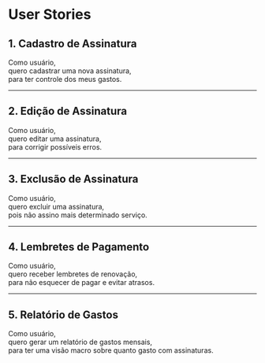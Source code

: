 # User Stories

## 1. Cadastro de Assinatura
Como usuário,  
quero cadastrar uma nova assinatura,  
para ter controle dos meus gastos.

---

## 2. Edição de Assinatura  
Como usuário,  
quero editar uma assinatura,  
para corrigir possíveis erros.

---

## 3. Exclusão de Assinatura  
Como usuário,  
quero excluir uma assinatura,  
pois não assino mais determinado serviço.

---

## 4. Lembretes de Pagamento  
Como usuário,  
quero receber lembretes de renovação,  
para não esquecer de pagar e evitar atrasos.

---

## 5. Relatório de Gastos  
Como usuário,  
quero gerar um relatório de gastos mensais,  
para ter uma visão macro sobre quanto gasto com assinaturas.

